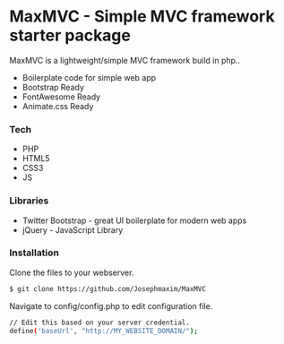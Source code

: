 # MaxMVC - Simple MVC framework starter package

MaxMVC is a  lightweight/simple MVC framework build in php..

  - Boilerplate code for simple web app
  - Bootstrap Ready
  - FontAwesome Ready
  - Animate.css Ready

### Tech

* PHP
* HTML5
* CSS3
* JS

### Libraries
* Twitter Bootstrap - great UI boilerplate for modern web apps
* jQuery - JavaScript Library

### Installation

Clone the files to your webserver.

```sh
$ git clone https://github.com/Josephmaxim/MaxMVC
```

Navigate to config/config.php to edit configuration file.

```sh
// Edit this based on your server credential.
define('baseUrl', "http://MY_WEBSITE_DOMAIN/");
```
